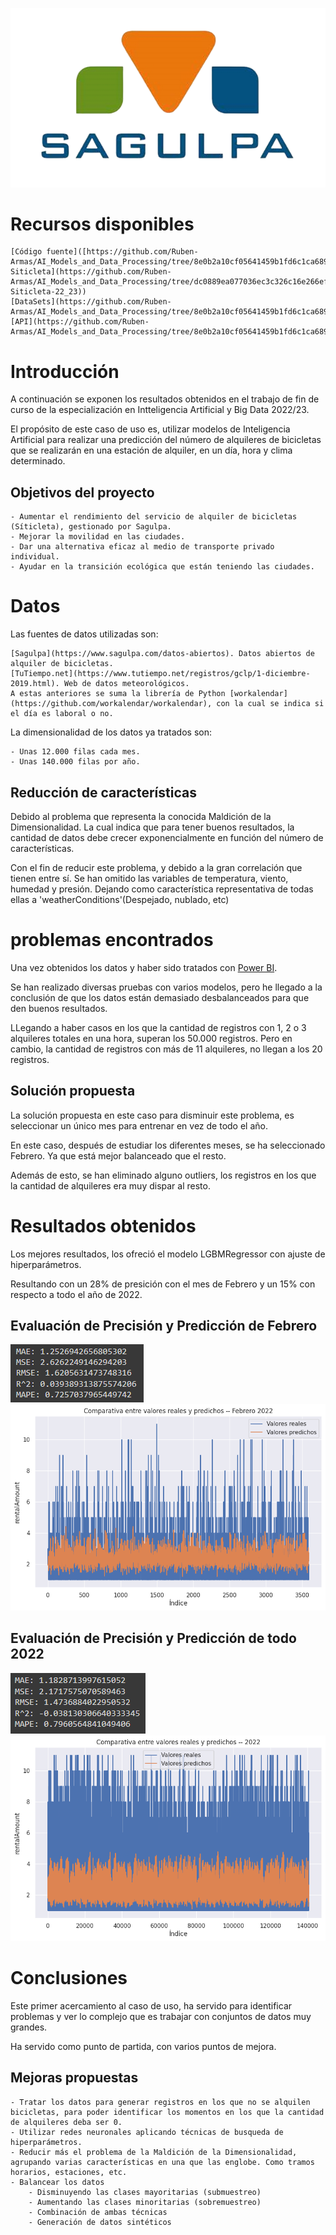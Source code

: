 ![Imagen de Sagulpa](img/SAGULPA.png)

# Recursos disponibles
	[Código fuente]([https://github.com/Ruben-Armas/AI_Models_and_Data_Processing/tree/8e0b2a10cf05641459b1fd6c1ca6895a79e05ce9/Trabajo_final_IA_BigData-Siticleta](https://github.com/Ruben-Armas/AI_Models_and_Data_Processing/tree/dc0889ea077036ec3c326c16e266ef6156ef1d37/Trabajo_final_IA_BigData-Siticleta-22_23))
	[DataSets](https://github.com/Ruben-Armas/AI_Models_and_Data_Processing/tree/8e0b2a10cf05641459b1fd6c1ca6895a79e05ce9/DataSets/Sagulpa/S%C3%ADticleta)
	[API](https://github.com/Ruben-Armas/AI_Models_and_Data_Processing/tree/8e0b2a10cf05641459b1fd6c1ca6895a79e05ce9/Api)


# Introducción
A continuación se exponen los resultados obtenidos en el trabajo de fin de curso de la especialización en Intteligencia Artificial y Big Data 2022/23.

El propósito de este caso de uso es, utilizar modelos de Inteligencia Artificial para realizar una predicción del número de alquileres de bicicletas que se realizarán en una estación de alquiler, en un día, hora y clima determinado.

## Objetivos del proyecto
	- Aumentar el rendimiento del servicio de alquiler de bicicletas (Síticleta), gestionado por Sagulpa.
	- Mejorar la movilidad en las ciudades.
	- Dar una alternativa eficaz al medio de transporte privado individual.
	- Ayudar en la transición ecológica que están teniendo las ciudades.


# Datos
Las fuentes de datos utilizadas son:

	[Sagulpa](https://www.sagulpa.com/datos-abiertos). Datos abiertos de alquiler de bicicletas. 
	[TuTiempo.net](https://www.tutiempo.net/registros/gclp/1-diciembre-2019.html). Web de datos meteorológicos.
	A estas anteriores se suma la librería de Python [workalendar](https://github.com/workalendar/workalendar), con la cual se indica si el día es laboral o no.

La dimensionalidad de los datos ya tratados son:

	- Unas 12.000 filas cada mes.
	- Unas 140.000 filas por año.

## Reducción de características
Debido al problema que representa la conocida Maldición de la Dimensionalidad. La cual indica que para tener buenos resultados, la cantidad de datos debe crecer exponencialmente en función del número de características.

Con el fin de reducir este problema, y debido a la gran correlación que tienen entre sí.
Se han omitido las variables de temperatura, viento, humedad y presión.
Dejando como característica representativa de todas ellas a 'weatherConditions'(Despejado, nublado, etc)


# problemas encontrados
Una vez obtenidos los datos y haber sido tratados con [Power BI](https://powerbi.microsoft.com/es-es/desktop/).

Se han realizado diversas pruebas con varios modelos, pero he llegado a la conclusión de que los datos están demasiado desbalanceados para que den buenos resultados.

LLegando a haber casos en los que la cantidad de registros con 1, 2 o 3 alquileres totales en una hora, superan los 50.000 registros. Pero en cambio, la cantidad de registros con más de 11 alquileres, no llegan a los 20 registros.

## Solución propuesta
La solución propuesta en este caso para disminuir este problema, es seleccionar un único mes para entrenar en vez de todo el año.

En este caso, después de estudiar los diferentes meses, se ha seleccionado Febrero. Ya que está mejor balanceado que el resto.

Además de esto, se han eliminado alguno outliers, los registros en los que la cantidad de alquileres era muy dispar al resto.


# Resultados obtenidos
Los mejores resultados, los ofreció el modelo LGBMRegressor con ajuste de hiperparámetros.

Resultando con un 28% de presición con el mes de Febrero y un 15% con respecto a todo el año de 2022.

## Evaluación de Precisión y Predicción de Febrero
![Presición de Febrero](img/metric_02.png) ![Comparativa entre la Predicción y datos Reales de Febrero](img/pred_02.png)

## Evaluación de Precisión y Predicción de todo 2022
![Presición de 2022](img/metric_2022.png) ![Comparativa entre la Predicción y datos Reales de 2022](img/pred_2022.png)


# Conclusiones
Este primer acercamiento al caso de uso, ha servido para identificar problemas y ver lo complejo que es trabajar con conjuntos de datos muy grandes.

Ha servido como punto de partida, con varios puntos de mejora.

## Mejoras propuestas
	- Tratar los datos para generar registros en los que no se alquilen bicicletas, para poder identificar los momentos en los que la cantidad de alquileres deba ser 0.
	- Utilizar redes neuronales aplicando técnicas de busqueda de hiperparámetros.
	- Reducir más el problema de la Maldición de la Dimensionalidad, agrupando varias características en una que las englobe. Como tramos horarios, estaciones, etc.
	- Balancear los datos
		- Disminuyendo las clases mayoritarias (submuestreo)
		- Aumentando las clases minoritarias (sobremuestreo)
		- Combinación de ambas técnicas
		- Generación de datos sintéticos
